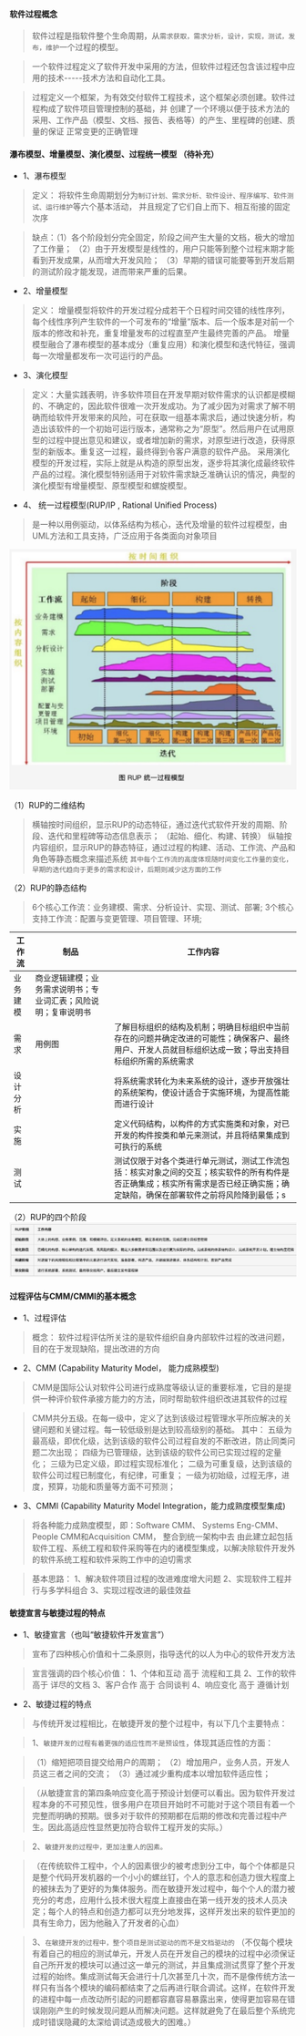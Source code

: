 #### 软件过程概念

> 软件过程是指软件整个生命周期，从`需求获取，需求分析，设计，实现，测试，发布，维护`一个过程的模型。 

> 一个软件过程定义了软件开发中采用的方法，但软件过程还包含该过程中应用的技术-----技术方法和自动化工具。

> 过程定义一个框架，为有效交付软件工程技术，这个框架必须创建。软件过程构成了软件项目管理控制的基础，并
> 创建了一个环境以便于技术方法的采用、工作产品（模型、文档、报告、表格等）的产生、里程碑的创建、质量的保证
> 正常变更的正确管理  


#### 瀑布模型、增量模型、演化模型、过程统一模型 （待补充）

* 1、瀑布模型

> 定义： 将软件生命周期划分为`制订计划、需求分析、软件设计、程序编写、软件测试、运行维护`等六个基本活动，
>       并且规定了它们自上而下、相互衔接的固定次序

> 缺点：（1）各个阶段划分完全固定，阶段之间产生大量的文档，极大的增加了工作量；
>      （2）由于开发模型是线性的，用户只能等到整个过程末期才能看到开发成果，从而增大开发风险；
>      （3）早期的错误可能要等到开发后期的测试阶段才能发现，进而带来严重的后果。

* 2、增量模型

> 定义： 增量模型将软件的开发过程分成若干个日程时间交错的线性序列，每个线性序列产生软件的一个可发布的“增量”版本、后一个版本是对前一个版本的修改和补充，重复增量发布的过程直至产生最终完善的产品。
>   增量模型融合了瀑布模型的基本成分（重复应用）和演化模型和迭代特征，强调每一次增量都发布一次可运行的产品。


* 3、演化模型

> 定义：大量实践表明，许多软件项目在开发早期对软件需求的认识都是模糊的、不确定的，因此软件很难一次开发成功。为了减少因为对需求了解不明确而给软件开发带来的风险，可在获取一组基本需求后，通过快速分析，构造出该软件的一个初始可运行版本，通常称之为“原型”。然后用户在试用原型的过程中提出意见和建议，或者增加新的需求，对原型进行改造，获得原型的新版本。重复这一过程，最终得到令客户满意的软件产品。
>   采用演化模型的开发过程，实际上就是从构造的原型出发，逐步将其演化成最终软件产品的过程。演化模型特别适用于对软件需求缺乏准确认识的情况，典型的演化模型有增量模型、原型模型和螺旋模型。

* 4、 统一过程模型(RUP/IP , Rational Unified Process)
> 是一种以用例驱动，以体系结构为核心，迭代及增量的软件过程模型，由UML方法和工具支持，广泛应用于各类面向对象项目

<img src='./image/21.png'>

（1）RUP的二维结构
> 横轴按时间组织，显示RUP的动态特征，通过迭代式软件开发的周期、阶段、迭代和里程碑等动态信息表示；  （起始、细化、构建、转换）
> 纵轴按内容组织，显示RUP的静态特征，通过过程的构建、活动、工作流、产品和角色等静态概念来描述系统
`其中每个工作流的高度体现随时间变化工作量的变化，早期的迭代趋向于更多的需求和设计，后期则减少这方面的工作`

（2）RUP的静态结构
> 6个核心工作流：业务建模、需求、分析设计、实现、测试、部署;
> 3个核心支持工作流：配置与变更管理、项目管理、环境;


| 工作流 | 制品 | 工作内容 | 
| --- | ---- | -------- |
| 业务建模 | 商业逻辑建模；业务需求说明书；专业词汇表；风险说明；复审说明书 |  |
| 需求 | 用例图 | 了解目标组织的结构及机制；明确目标组织中当前存在的问题并确定改进的可能性；确保客户、最终用户、开发人员就目标组织达成一致；导出支持目标组织所需的系统需求 |
| 设计分析 |  | 将系统需求转化为未来系统的设计，逐步开放强壮的系统架构，使设计适合于实施环境，为提高性能而进行设计 |
| 实施 |  | 定义代码结构，以构件的方式实施类和对象，对已开发的构件按类和单元来测试，并且将结果集成到可执行的系统 |
| 测试 |  | 测试仅限于对各个类进行单元测试，测试工作流包括：核实对象之间的交互；核实软件的所有构件是否正确集成；核实所有需求是否已经正确实施；确定缺陷，确保在部署软件之前将风险降到最低；s |


（2）RUP的四个阶段
<img src='./image/22.png'>

#### 过程评估与CMM/CMMI的基本概念

* 1、过程评估

> 概念： 软件过程评估所关注的是软件组织自身内部软件过程的改进问题，目的在于发现缺陷，提出改进的方向

* 2、CMM (Capability Maturity Model， 能力成熟模型)

> CMM是国际公认对软件公司进行成熟度等级认证的重要标准，它目的是提供一种评价软件承接方能力的方法，同时帮助软件组织改进其软件的过程

> CMM共分五级。在每一级中，定义了达到该级过程管理水平所应解决的关键问题和关键过程。每一较低级别是达到较高级别的基础。
> 其中：
>    五级为最高级，即优化级，达到该级的软件公司过程自发的不断改进，防止同类问题二次出现；
>    四级为已管理级，达到该级的软件公司已实现过程的定量化；
>    三级为已定义级，即过程实现标准化；
>    二级为可重复级，达到该级的软件公司过程已制度化，有纪律，可重复；
>    一级为初始级，过程无序，进度，预算，功能和质量等方面不可预测；

* 3、CMMI (Capability Maturity Model Integration，能力成熟度模型集成)

> 将各种能力成熟度模型，即：Software CMM、 Systems Eng-CMM、 People CMM和Acquisition CMM， 整合到统一架构中去
> 由此建立起包括软件工程、系统工程和软件采购等在内的诸模型集成，以解决除软件开发外的软件系统工程和软件采购工作中的迫切需求

> 基本思路：
> 1、解决软件项目过程的改进难度增大问题
> 2、实现软件工程并行与多学科组合
> 3、实现过程改进的最佳效益



#### 敏捷宣言与敏捷过程的特点

* 1、敏捷宣言（也叫“敏捷软件开发宣言”）

> 宣布了四种核心价值和十二条原则，指导迭代的以人为中心的软件开发方法

> 宣言强调的四个核心价值：
>   1、个体和互动 高于 流程和工具
>   2、工作的软件 高于 详尽的文档
>   3、客户合作 高于 合同谈判
>   4、响应变化 高于 遵循计划

* 2、敏捷过程的特点

> 与传统开发过程相比，在敏捷开发的整个过程中，有以下几个主要特点：

> 1、`敏捷开发的过程有着更强的适应性而不是预设性`，体现其适应性的方面：

> （1）缩短把项目提交给用户的周期；
> （2）增加用户，业务人员，开发人员这三者之间的交流；
> （3）通过减少重构成本以增加软件适应性；

> （从敏捷宣言的第四条响应变化高于预设计划便可以看出。因为软件开发过程本身的不可预见性，很多用户在项目开始时不可能对于这个项目有着一个完整而明确的预期。很多对于软件的预期都在后期的修改和完善过程中产生。因此高适应性显然更加符合软件工程开发的实际。）

> 2、`敏捷开发的过程中，更加注重人的因素。`

> （在传统软件工程中，个人的因素很少的被考虑到分工中，每个个体都是只是整个代码开发机器的一个小小的螺丝钉，个人的意志和创造力很大程度上的被抹去为了更好的为集体服务。而在敏捷开发过程中，每个个人的潜力被充分的考虑，应用什么技术很大程度上直接由在第一线开发的技术人员决定；每个人的特点和创造力都可以充分地发挥，这样开发出来的软件更加的具有生命力，因为他融入了开发者的心血）

> 3、`在敏捷开发的过程中，整个项目是测试驱动的而不是文档驱动的`
> （不仅每个模块有着自己的相应的测试单元，开发人员在开发自己的模块的过程中必须保证自己所开发的模块可以通过这一单元的测试，并且集成测试贯穿了整个开发过程的始终。集成测试每天会进行十几次甚至几十次，而不是像传统方法一样只有当各个模块的编码都结束了之后再进行联合调试。这样，在软件开发的进程中每一点改动所引起的问题都容嘉容易暴露出来，使得更加容易在错误刚刚产生的时候发现问题从而解决问题。这样就避免了在最后整个系统完成时错误隐藏的太深给调试造成极大的困难。）

